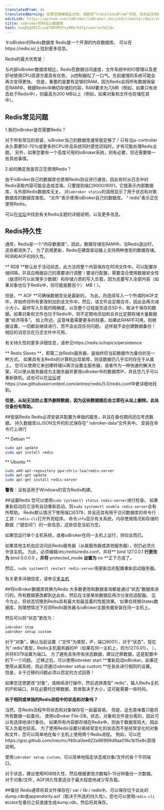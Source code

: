 ```yaml
---
translatedFrom: de
translatedWarning: 如果您想编辑此文档，请删除“translatedFrom”字段，否则此文档将再次自动翻译
editLink: https://github.com/ioBroker/ioBroker.docs/edit/master/docs/zh-cn/config/redis.md
title: ioBroker的Redis数据库
hash: SoqEQqV0IZ/uxETDM3MSFvy9Bkrk4fp/cwvrsetbZjQ=
---
```

＃ioBroker的Redis数据库
Redis是一个开源的内存数据库。
可以在https://redis.io/上找到更多信息。

Redis的最大优势是：

与内部ioBroker数据库相比，Redis在数据访问速度，文件系统中的IO管理以及更好地使用CPU资源方面具有优势。
js控制器松了一口气。先前缓慢的系统可能会再次变得更快。
但是，重要的是要有足够的RAM，因为Redis会将所有数据保留在RAM中。根据Redis中确切存储的内容，RAM要求为几MB（例如，如果只有状态处于Redis中），则最高为200 MB以上（例如，如果对象和文件也存储在其中）。

## Redis常见问题
1.我的ioBroker是否需要Redis？

对于所有常见的安装，ioBroker自己的数据库通常就足够了！只有当js-controller永久需要50-70％或更多的CPU并且系统同时感觉迟钝时，才有可能处理Redis主题。
另外，如果您要有一个高度可用的ioBroker系统，则有必要，但还需要做一些其他事情。

2.如何确定我是否正在使用Redis？

由于ioBroker自己的数据库也使用Redis协议进行通信，因此有时从日志中的Redis读取内容可能会造成混淆。只要提到端口9000/9001，它就表示内部数据库，与外部Redis数据库无关。
对`iobroker status`的调用显示了用于状态和对象数据库的数据库类型。
“文件”表示使用ioBroker自己的数据库。 “ redis”表示正在使用Redis。

可以在[论坛](https://forum.iobroker.net/topic/26327/redis-in-iobroker-%C3%BCberblick)中找到有关Redis主题的详细说明，以及更多信息。

## Redis持久性
通常，Redis是一个“内存数据库”。因此，数据存储在RAM中。当Redis退出时，这些都消失了。
为了启用更新，Redis在硬盘驱动器上支持两种类型的数据存储。
RDB和AOF的持久性。

** RDB **默认处于活动状态，此方法将整个内容保存在RDB文件中。可以配置存储间隔，并且应根据自己的需要进行调整！要进行配置，需要混合使用数据安全性（崩溃时可以处理多少数据）和存储介质的写入负载，因为总要写入全部内容（如果对象也位于Redis中，则可能是数百个） MB！）。

但是，** AOF **可确保数据完全是最新的。
为此，将连续写入一个所谓的AOF文件，并始终将所有更改附加到该文件中。然后，该文件会定期合并，因此会再次减小大小。最终写入负载的精确度，以及整个过程是否适合SD卡，取决于保存的数据。如果对象和文件也位于Redis中，则不定期地添加和合并比定期存储大量数据要“经济得多”。
如上所述，这意味着需要更多的柱塞。如果此RAM不可用，则根据设置，一切都会继续进行，而不会出现任何问题。
这样就不会创建数据备份！相应的消息仅在日志文件中可用。

有关持久性的更多详细信息，请参见https://redis.io/topics/persistence

** Redis Slaves **，即第二台Redis服务器，是始终将当前数据作为备份的另一种方式。
如果具有主Redis的计算机出现故障，则该数据仍几乎实时存在于从属上。
您可以使用它来创建转储以再次设置主服务器，或者作为一种快速的解决方案，可以使从服务器成为主服务器并更改ioBroker中的数据库IP，并且您几乎可以重新联机。这也可以在[论坛](https://forum.iobroker.net/topic/26327/redis-in-iobroker-%C3%BCberblick)或https://raw.githubusercontent.com/antirez/redis/5.0/redis.conf中更详细地找到。

**但是，从站无法防止意外删除数据，因为这些数据随后会立即在从站上删除。此处仅备份有帮助。**

##安装Redis
Redis必须安装并配置为单独的服务，并且在备份期间还应考虑数据。
持久数据库以JSON文件的形式保存在“ iobroker-data”文件夹中。
安装在命令行上进行

** Debian **

```sh
sudo apt update
sudo apt install redis
```

** Ubuntu **

```sh
sudo add-apt-repository ppa:chris-lea/redis-server
sudo apt-get update
sudo apt-get install redis-server
```

**警告**：没有适用于Windows的官方Redis构建。

##设置Redis
您可以使用`sudo systemctl status redis-server`进行检查。
如果重新启动后它没有自动重新启动，则`sudo systemctl enable redis-server`会有所帮助。
Redis默认情况下使用端口6379，并且还具有用于访问数据库的命令行工具：`redis-cli`打开外壳程序。
命令`info`显示有关系统，内存使用情况和存储的数据（“键空间”）的一些信息，这些信息当前为空。

如果您运行单个主机系统，或者ioBroker在同一主机上运行，则仅此而已。

如果其他主机也应访问此Redis服务器（从属服务器或其他服务器），则仍必须允许该主机。
为此，必须编辑/etc/redis/redis.conf，并将** bind 127.0.0.1 **行更改为** bind 0.0.0.0 **，并将** protected_mode **设置为** no **正下方成了。

然后，`sudo systemctl restart redis-server`用更新后的配置重新启动服务器。

有关更多详细信息，请参见[多主机](https://www.iobroker.net/#de/documentation/config/multihost.md)

##将ioBroker数据库转换为Redis
大多数更改和数据查询都是通过“状态”数据库进行的。所有数据更改都到达此处，然后在注册某些数据后再次分发给适配器。
迄今为止，将状态切换到Redis具有最大和最显着的性能效果。
如果仅转换States数据库，则理想情况下应将Redis服务器与ioBroker主服务器安装在同一主机上。

然后可以将“状态”更改为：

```sh
iobroker stop
iobroker setup custom
```

对于“对象”，确认当前设置（“文件”为类型，IP，端口9001），对于“状态”，现在为“ redis”类型，Redis主机服务器的IP（如果在同一主机上，则为127.0.01）。 ），并将6379设置为端口。
为了避免丢失所有状态数据，建议迁移数据，这是配置中的下一个问题。
迁移之后，可以使用iobroker start **重新启动ioBroker。如果还使用从属系统，则必须通过iobroker setup custom **在各处进行相同的设置。
但是，关于迁移的问题必须以否定的方式回答！

如果您还想更改“对象”，请继续进行操作，然后选择类型“ redis”，输入Redis主机的IP和端口，并在必要时迁移数据，具体取决于大小，这可能需要一些时间。

**处于相同或单独的Redis进程中的状态和对象吗？**

当然，在Redis流程中将状态和对象保存在一起最容易。
但是，这也意味着只能将所有数据一起备份。
使用ioBroker File-DB，状态，对象和文件是分离的，因此可以有选择地进行备份。
如果所有内容都存储在Redis中，则由于数据库较大，因此写入负载也较高。
为了使用Redis设置分离经常变化的状态而不是经常变化的对象和文件，您可以简单地在每个主机上使用两个Redis进程。
例如，可以在https://gist.github.com/inecmc/f40ca0ee622e86999d9aa016c1b15e8c获得说明。

使用`iobroker setup custom`，可以简单地指定状态或对象/文件的各个不同端口。

对于状态，建议使用RDB持久性，然后根据更改次数每5-15分钟备份一次数据。对于对象/文件，AOF持久性更适合于最大程度地减少写负载。

##备份
Redis通常将其文件保存在/ var / lib / redis中。可以保存位于此处的dump.rdb或appendonly.aof（取决于所选的持久性）。您也可以使用`redis-cli BGSAVE`在备份之前直接生成dump.rdb，然后将其保存。